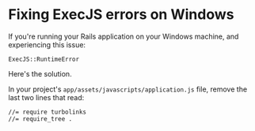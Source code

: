 # Fixing ExecJS errors on Windows

If you're running your Rails application on your Windows machine, and experiencing this issue:

```
ExecJS::RuntimeError
```

Here's the solution. 

In your project's ```app/assets/javascripts/application.js``` file, remove the last two lines that read:

```
//= require turbolinks
//= require_tree .
```
